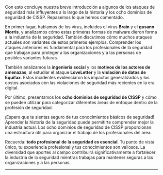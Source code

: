 
Con esto concluye nuestra breve introducción a algunos de los ataques de seguridad más influyentes a lo largo de la historia y los ocho dominios de seguridad de CISSP. Repasemos lo que hemos comentado.

En primer lugar, hablamos de los virus, incluidos el virus **Brain** y el **gusano Morris**, y analizamos cómo estas primeras formas de malware dieron forma a la industria de la seguridad. También discutimos cómo muchos ataques actuales son variantes de estos primeros ejemplos. Comprender los ataques anteriores es fundamental para los profesionales de la seguridad que trabajan para proteger a las organizaciones y a las personas de posibles variantes futuras.

También analizamos la **ingeniería social** y los **motivos de los actores de amenazas**, al estudiar el ataque **LoveLetter** y la **violación de datos de Equifax**. Estos incidentes evidenciaron los impactos generalizados y los costos asociados con las violaciones de seguridad más recientes en la era digital.

Por último, presentamos los **ocho dominios de seguridad de CISSP** y cómo se pueden utilizar para categorizar diferentes áreas de enfoque dentro de la profesión de seguridad.

¡Espero que te sientas seguro de tus conocimientos básicos de seguridad! Aprender la historia de la seguridad puede permitirte comprender mejor la industria actual. Los ocho dominios de seguridad de CISSP proporcionan una estructura útil para organizar el trabajo de los profesionales del área.

Recuerda: **todo profesional de la seguridad es esencial**. Tu punto de vista único, tu experiencia profesional y tus conocimientos son valiosos. La diversidad que aportes al campo contribuirá significativamente a fortalecer la industria de la seguridad mientras trabajas para mantener seguras a las organizaciones y a las personas.

---
